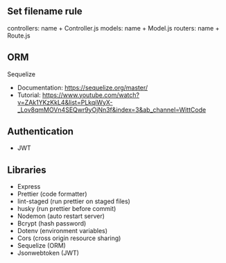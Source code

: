 ## Set filename rule
controllers: name + Controller.js
models: name + Model.js
routers: name + Route.js

## ORM
Sequelize
- Documentation: https://sequelize.org/master/
- Tutorial: https://www.youtube.com/watch?v=ZAk1YKzKkL4&list=PLkqiWyX-_Lov8qmMOVn4SEQwr9yOjNn3f&index=3&ab_channel=WittCode

## Authentication
- JWT

## Libraries
- Express
- Prettier (code formatter) 
- lint-staged (run prettier on staged files)
- husky (run prettier before commit)
- Nodemon (auto restart server)
- Bcrypt (hash password)
- Dotenv (environment variables)
- Cors (cross origin resource sharing)
- Sequelize (ORM)
- Jsonwebtoken (JWT)





